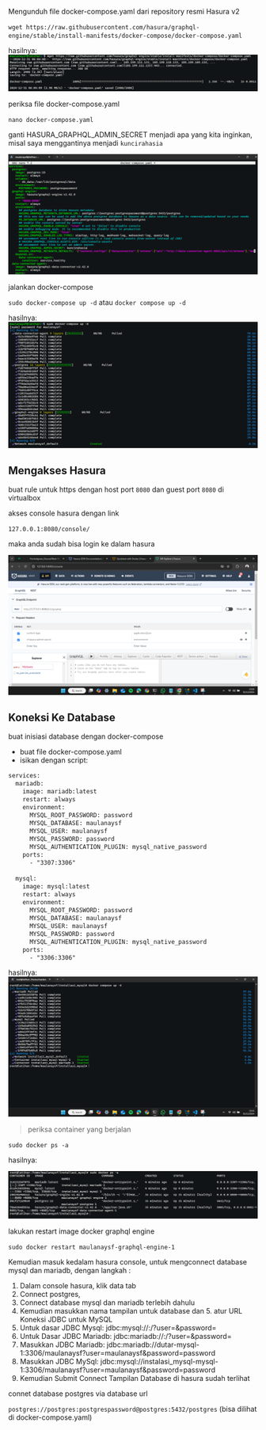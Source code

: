 Mengunduh file docker-compose.yaml dari repository resmi Hasura v2

`wget https://raw.githubusercontent.com/hasura/graphql-engine/stable/install-manifests/docker-compose/docker-compose.yaml`

hasilnya:
![alt text](/img/unduh_docker_compose_hasura.png)

periksa file docker-compose.yaml

`nano docker-compose.yaml`

ganti HASURA_GRAPHQL_ADMIN_SECRET menjadi apa yang kita inginkan, misal saya menggantinya menjadi `kuncirahasia`

![alt text](/img/nano_docker_version_hasura.png)

jalankan docker-compose

`sudo docker-compose up -d` atau `docker compose up -d`

hasilnya:
![alt text](/img/docker_compose_hasura_up.png)

## Mengakses Hasura

buat rule untuk https dengan host port `8080` dan guest port `8080` di virtualbox

akses console hasura dengan link

`127.0.0.1:8080/console/`

maka anda sudah bisa login ke dalam hasura

![alt text](/img/dashboard_hasura.png)

## Koneksi Ke Database

buat inisiasi database dengan docker-compose

- buat file docker-compose.yaml
- isikan dengan script:

```
services:
  mariadb:
    image: mariadb:latest
    restart: always
    environment:
      MYSQL_ROOT_PASSWORD: password
      MYSQL_DATABASE: maulanaysf
      MYSQL_USER: maulanaysf
      MYSQL_PASSWORD: password
      MYSQL_AUTHENTICATION_PLUGIN: mysql_native_password
    ports:
      - "3307:3306"

  mysql:
    image: mysql:latest
    restart: always
    environment:
      MYSQL_ROOT_PASSWORD: password
      MYSQL_DATABASE: maulanaysf
      MYSQL_USER: maulanaysf
      MYSQL_PASSWORD: password
      MYSQL_AUTHENTICATION_PLUGIN: mysql_native_password
    ports:
      - "3306:3306"
```

hasilnya:
![alt text](/img/docker_compose_mysql.png)

> periksa container yang berjalan

`sudo docker ps -a`

hasilnya:

![alt text](/img/docker_ps.png)

lakukan restart image docker graphql engine

`sudo docker restart maulanaysf-graphql-engine-1`

Kemudian masuk kedalam hasura console, untuk mengconnect database mysql dan mariadb, dengan langkah :

1. Dalam console hasura, klik data tab
2. Connect postgres,
3. Connect database mysql dan mariadb terlebih dahulu
4. Kemudian masukkan nama tampilan untuk database dan 5. atur URL Koneksi JDBC untuk MySQL
5. Untuk dasar JDBC Mysql: jdbc:mysql://:/?user=&password=
6. Untuk Dasar JDBC Mariadb: jdbc:mariadb://:/?user=&password=
7. Masukkan JDBC Mariadb: jdbc:mariadb://dutar-mysql-1:3306/maulanaysf?user=maulanaysf&password=password
8. Masukkan JDBC MySql: jdbc:mysql://instalasi_mysql-mysql-1:3306/maulanaysf?user=maulanaysf&password=password
9. Kemudian Submit Connect
   Tampilan Database di hasura sudah terlihat

connet database postgres via database url

`postgres://postgres:postgrespassword@postgres:5432/postgres` (bisa dilihat di docker-compose.yaml)
